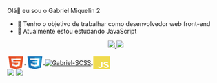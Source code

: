 Olá👋 eu sou o  Gabriel Miquelin  2

- 🔭  Tenho o objetivo de trabalhar como desenvolvedor web front-end
- 🌱  Atualmente estou estudando JavaScript


<div align="center">
  <a href="https://github.com/gabrielmiquelin2">
  <img height="180em" src="https://github-readme-stats.vercel.app/api?username=gabrielmiquelin2&show_icons=true&theme=dark&include_all_commits=true&count_private=true"/>
  <img height="180em" src="https://github-readme-stats.vercel.app/api/top-langs/?username=gabrielmiquelin2&layout=compact&langs_count=7&theme=dark"/>
</div>

<div style="display: inline_block"><br>
  <img align="center" alt="Gabriel-HTML" height="30" width="40" src="https://raw.githubusercontent.com/devicons/devicon/master/icons/html5/html5-original.svg">

  <img align="center" alt="Gabriel-CSS" height="30" width="40" src="https://raw.githubusercontent.com/devicons/devicon/master/icons/css3/css3-original.svg">

  <img align="center" alt="Gabriel-SCSS" height="30" width="40" src="https://cdn-icons-png.flaticon.com/512/5968/5968358.png">

  <img align="center" alt="Gabrieç-JS" height="30" width="40" src="https://raw.githubusercontent.com/devicons/devicon/master/icons/javascript/javascript-plain.svg">
</div>
  
  
 
<div> 
  <a href="https://www.linkedin.com/in/gabriel-f-02a94b230/"target="_blank"><img src="https://img.shields.io/badge/-LinkedIn-%230077B5?style=for-the-badge&logo=linkedin&logoColor=white" target="_blank"></a> 
  <a href="https://www.instagram.com/biel_miquelin/" target="_blank"><img src="https://img.shields.io/badge/-Instagram-%23E4405F?style=for-the-badge&logo=instagram&logoColor=white" target="_blank"></a>	
</div>
